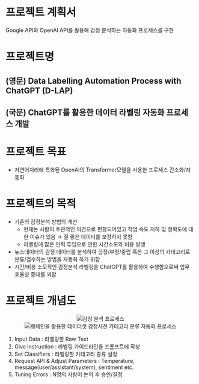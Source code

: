 # 프로젝트 계획서
Google API와 OpenAI API를 활용해 감정 분석하는 자동화 프로세스를 구현

# 프로젝트명
## (영문) Data Labelling Automation Process with ChatGPT (D-LAP)
## (국문) ChatGPT를 활용한 데이터 라벨링 자동화 프로세스 개발


# 프로젝트 목표
- 자연어처리에 특화된 OpenAI의 Transformer모델을 사용한 프로세스 간소화/자동화

# 프로젝트의 목적
- 기존의 감정분석 방법의 개선
    - 현재는 사람의 주관적인 의견으로 편향되어있고 작업 속도 저하 및 정확도에 대한 이슈가 있음 → 질 좋은 데이터를 보장하지 못함
    - 라벨링에 많은 인력 투입으로 인한 시간소모와 비용 발생
- 뉴스데이터의 감정 데이터를 분석하여 긍정/부정/중립 혹은 그 이상의 카테고리로 분류/검수하는 방법을 자동화 하기 위함
- 시간/비용 소모적인 감정분석 라벨링을 ChatGPT를 활용하여 수행함으로써 업무 효율성 증대를 꾀함

# 프로젝트 개념도
<div align="center">
    
![감정 분석 프로세스](https://github.com/songmac/Project-DataLabelling-Automation/assets/113491089/4924fc8f-089e-483e-a337-53431136e2f6)
![랭체인을 활용한 데이터셋 감정사전 카테고리 분류 자동화 프로세스](https://velog.velcdn.com/images/ji1kang/post/18511b9c-7b5f-44de-9ba2-b5572d4df149/image.png)

</div>

1. Input Data : 라벨링할 Raw Text
2. Give Instruction : 라벨링 가이드라인을 프롬프트에 작성 
3. Set Classifiers : 라벨링할 카테고리 종류 설정
4. Request API & Adjust Parameters : Temperature, message(user/assistant/system), sentiment etc.
5. Tuning Errors : N명의 사람이 논의 후 승인/결정
